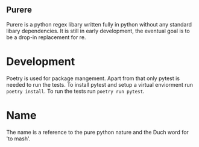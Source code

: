 Purere
------

Purere is a python regex libary written fully in python without any standard libary dependencies.
It is still in early development, the eventual goal is to be a drop-in replacement for re.

Development
===========

Poetry is used for package mangement. Apart from that only pytest is needed to run the tests. 
To install pytest and setup a virtual enviorment run `poetry install`.
To run the tests run `poetry run pytest`.

Name
====

The name is a reference to the pure python nature and the Duch word for 'to mash'.


